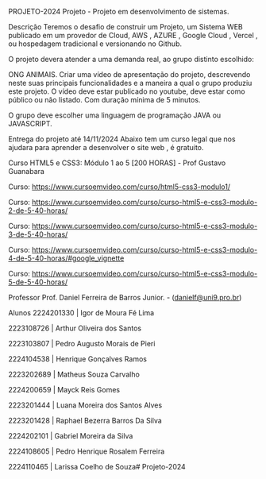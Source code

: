 PROJETO-2024
Projeto - Projeto em desenvolvimento de sistemas.

Descrição
Teremos o desafio de construir um Projeto, um Sistema WEB publicado em um provedor de Cloud, AWS , AZURE , Google Cloud , Vercel , ou hospedagem tradicional e versionando no Github.

O projeto devera atender a uma demanda real, ao grupo distinto escolhido:

ONG ANIMAIS.
Criar uma vídeo de apresentação do projeto, descrevendo neste suas principais funcionalidades e a maneira a qual o grupo produziu este projeto. O vídeo deve estar publicado no youtube, deve estar como público ou não listado. Com duração mínima de 5 minutos.

O grupo deve escolher uma linguagem de programação JAVA ou JAVASCRIPT.

Entrega do projeto até 14/11/2024
Abaixo tem um curso legal que nos ajudara para aprender a desenvolver o site web , é gratuito.

Curso HTML5 e CSS3: Módulo 1 ao 5 [200 HORAS] - Prof Gustavo Guanabara

Curso: https://www.cursoemvideo.com/curso/html5-css3-modulo1/

Curso: https://www.cursoemvideo.com/curso/curso-html5-e-css3-modulo-2-de-5-40-horas/

Curso: https://www.cursoemvideo.com/curso/curso-html5-e-css3-modulo-3-de-5-40-horas/

Curso: https://www.cursoemvideo.com/curso/curso-html5-e-css3-modulo-4-de-5-40-horas/#google_vignette

Curso: https://www.cursoemvideo.com/curso/curso-html5-e-css3-modulo-5-de-5-40-horas/

Professor
Prof. Daniel Ferreira de Barros Junior. - (danielf@uni9.pro.br)

Alunos
2224201330 | Igor de Moura Fé Lima

2223108726 | Arthur Oliveira dos Santos

2223103807 | Pedro Augusto Morais de Pieri

2224104538 | Henrique Gonçalves Ramos

2223202689 | Matheus Souza Carvalho

2224200659 | Mayck Reis Gomes

2223201444 | Luana Moreira dos Santos Alves

2223201428 | Raphael Bezerra Barros Da Silva

2224202101 | Gabriel Moreira da Silva

2224108605 | Pedro Henrique Rosalem Ferreira

2224110465 | Larissa Coelho de Souza# Projeto-2024
